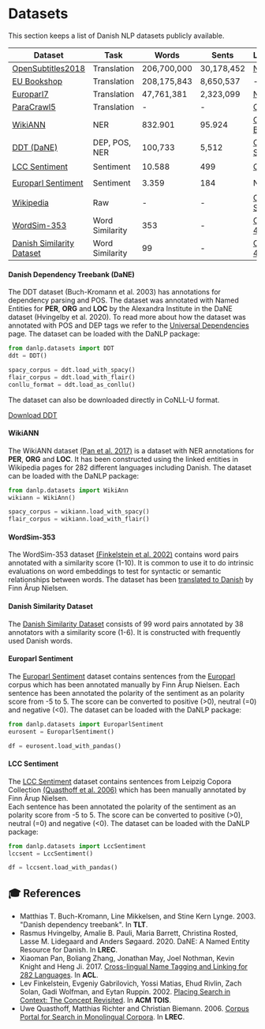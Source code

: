 Datasets
========
This section keeps a list of Danish NLP datasets publicly available. 

| Dataset | Task | Words | Sents | License | DaNLP |
|---------|------|-------|-------|---------|-----------------|
| [OpenSubtitles2018](<http://opus.nlpl.eu/OpenSubtitles2018.php>) | Translation | 206,700,000 | 30,178,452 |[None](http://opus.nlpl.eu/OpenSubtitles2018.php) | ❌ |
| [EU Bookshop](http://opus.nlpl.eu/EUbookshop-v2.php) | Translation | 208,175,843 | 8,650,537 | - | ❌ |
| [Europarl7](http://www.statmt.org/europarl/) | Translation | 47,761,381 | 2,323,099	 | [None](http://www.statmt.org/europarl/) | ❌ |
| [ParaCrawl5](https://paracrawl.eu/) | Translation | - | - | [CC0](https://paracrawl.eu/releases.html) | ❌ |
| [WikiANN](https://github.com/alexandrainst/danlp/blob/master/docs/datasets.md#wikiann)| NER | 832.901 | 95.924 |[ODC-BY 1.0](http://nlp.cs.rpi.edu/wikiann/)| ✔️ |
| [DDT (DaNE)](https://github.com/alexandrainst/danlp/blob/master/docs/datasets.md#danish-dependency-treebank) | DEP, POS, NER |  100,733 |  5,512 | [CC BY-SA 4.0](https://github.com/UniversalDependencies/UD_Danish-DDT/blob/master/README.md) | ✔️ |
| [LCC Sentiment](https://github.com/alexandrainst/danlp/blob/master/docs/datasets.md#lcc-sentiment) | Sentiment | 10.588 | 499 | [CC BY](https://github.com/fnielsen/lcc-sentiment/blob/master/LICENSE) | ✔️ |
| [Europarl Sentiment](https://github.com/alexandrainst/danlp/blob/master/docs/datasets.md#europarl-sentiment) | Sentiment | 3.359 | 184 | None | ✔️ |
| [Wikipedia](https://dumps.wikimedia.org/dawiki/latest/) | Raw | - | - | [CC BY-SA 3.0](https://dumps.wikimedia.org/legal.html) | ❌ |
| [WordSim-353](https://github.com/alexandrainst/danlp/blob/master/docs/datasets.md#wordsim-353) | Word Similarity  | 353 | - | [CC BY 4.0](https://github.com/fnielsen/dasem/blob/master/dasem/data/wordsim353-da/LICENSE)| ✔️ |
| [Danish Similarity Dataset](https://github.com/alexandrainst/danlp/blob/master/docs/datasets.md#danish-similarity-dataset) | Word Similarity  | 99 | - | [CC BY 4.0](https://github.com/fnielsen/dasem/blob/master/dasem/data/wordsim353-da/LICENSE)| ✔️ |

#### Danish Dependency Treebank (DaNE)
The DDT dataset (Buch-Kromann et al. 2003) has annotations for dependency parsing and POS. 
The dataset was annotated with Named Entities for **PER**, **ORG** and **LOC** 
by the Alexandra Institute in the DaNE dataset (Hvingelby et al. 2020).
To read more about how the dataset was annotated with POS and DEP tags we refer to the
[Universal Dependencies](https://github.com/UniversalDependencies/UD_Danish-DDT/blob/master/README.md) page.
The dataset can be loaded with the DaNLP package:
```python
from danlp.datasets import DDT
ddt = DDT()

spacy_corpus = ddt.load_with_spacy()
flair_corpus = ddt.load_with_flair()
conllu_format = ddt.load_as_conllu()
```

The dataset can also be downloaded directly in CoNLL-U format.

[Download DDT](https://danlp.s3.eu-central-1.amazonaws.com/datasets/ddt.zip) 

#### WikiANN
The WikiANN dataset [(Pan et al. 2017)](https://aclweb.org/anthology/P17-1178) is a dataset with NER annotations 
for **PER**, **ORG** and **LOC**. It has been constructed using the linked entities in Wikipedia pages for 282 different
languages including Danish. The dataset can be loaded with the DaNLP package: 

```python
from danlp.datasets import WikiAnn
wikiann = WikiAnn()

spacy_corpus = wikiann.load_with_spacy()
flair_corpus = wikiann.load_with_flair()
```

#### WordSim-353
The WordSim-353 dataset [(Finkelstein et al. 2002)](http://www.cs.technion.ac.il/~gabr/papers/tois_context.pdf) 
contains word pairs annotated with a similarity score (1-10). It is common to use it to do intrinsic evaluations 
on word embeddings to test for syntactic or semantic relationships between words. The dataset has been 
[translated to Danish](https://github.com/fnielsen/dasem/tree/master/dasem/data/wordsim353-da) by Finn Årup Nielsen.

#### Danish Similarity Dataset
The [Danish Similarity Dataset](https://github.com/kuhumcst/Danish-Similarity-Dataset) 
consists of 99 word pairs annotated by 38 annotators with a similarity score (1-6).
It is constructed with frequently used Danish words.

#### Europarl Sentiment
The [Europarl Sentiment](https://github.com/fnielsen/europarl-da-sentiment) dataset contains sentences from 
the [Europarl](http://www.statmt.org/europarl/) corpus which has been annotated manually by Finn Årup Nielsen.
Each sentence has been annotated the polarity of the sentiment as an polarity score from -5 to 5. 
The score can be converted to positive (>0), neutral (=0) and negative (<0). 
The dataset can be loaded with the DaNLP package:
```python
from danlp.datasets import EuroparlSentiment
eurosent = EuroparlSentiment()

df = eurosent.load_with_pandas()
```

#### LCC Sentiment
The [LCC Sentiment](https://github.com/fnielsen/lcc-sentiment) dataset contains sentences from Leipzig Copora Collection [(Quasthoff et al. 2006)](https://www.aclweb.org/anthology/L06-1396/) 
which has been manually annotated by Finn Årup Nielsen.  
Each sentence has been annotated the polarity of the sentiment as an polarity score from -5 to 5.
The score can be converted to positive (>0), neutral (=0) and negative (<0).
The dataset can be loaded with the DaNLP package:
```python
from danlp.datasets import LccSentiment
lccsent = LccSentiment()

df = lccsent.load_with_pandas()
```


## 🎓 References
- Matthias T. Buch-Kromann, Line Mikkelsen, and Stine Kern Lynge. 2003. "Danish dependency treebank". In **TLT**.
- Rasmus Hvingelby, Amalie B. Pauli, Maria Barrett, Christina Rosted, Lasse M. Lidegaard and Anders Søgaard. 2020. DaNE: A Named Entity Resource for Danish. In **LREC**.
- Xiaoman Pan, Boliang Zhang, Jonathan May, Joel Nothman, Kevin Knight and Heng Ji. 2017. [Cross-lingual Name Tagging and Linking for 282 Languages](https://aclweb.org/anthology/P17-1178). In **ACL**.
- Lev Finkelstein, Evgeniy Gabrilovich, Yossi Matias, Ehud Rivlin, Zach Solan, Gadi Wolfman, and Eytan Ruppin. 2002. [Placing Search in Context: The Concept Revisited](http://www.cs.technion.ac.il/~gabr/papers/tois_context.pdf). In  **ACM TOIS**.
- Uwe Quasthoff, Matthias Richter and Christian Biemann. 2006. [Corpus Portal for Search in Monolingual Corpora](https://www.aclweb.org/anthology/L06-1396/). In **LREC**.